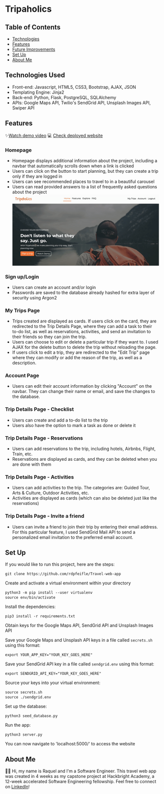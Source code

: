 # Tripaholics

## Table of Contents

- [Technologies](#technologies-used)
- [Features](#features)
- [Future Improvements](#future-improvements)
- [Set Up](#set-up)
- [About Me](#about-me)

## Technologies Used

- Front-end: Javascript, HTML5, CSS3, Bootstrap, AJAX, JSON
- Templating Engine: Jinja2
- Back-end: Python, Flask, PostgreSQL, SQLAlchemy
- APIs: Google Maps API, Twilio's SendGrid API, Unsplash Images API, Swiper API

## Features

✨[Watch demo video](https://youtu.be/c5srainYwKA)
💻 [Check deployed website](http://54.149.223.126/)

### Homepage

- Homepage displays additional information about the project, including a navbar that automatically scrolls down when a link is clicked
- Users can click on the button to start planning, but they can create a trip only if they are logged in
- Users can see recommended places to travel to in a beautiful carousel
- Users can read provided answers to a list of frequently asked questions about the project
  ![Tripaholics - Homepage](/static/screenshots/homepage.gif)

### Sign up/Login

- Users can create an account and/or login
- Passwords are saved to the database already hashed for extra layer of security using Argon2

### My Trips Page

- Trips created are displayed as cards. If users click on the card, they are redirected to the Trip Details Page, where they can add a task to their to-do list, as well as reservations, activities, and send an invitation to their friends so they can join the trip.
- Users can choose to edit or delete a particular trip if they want to. I used AJAX for the delete button to delete the trip without reloading the page.
- If users click to edit a trip, they are redirected to the "Edit Trip" page where they can modify or add the reason of the trip, as well as a description.

### Account Page

- Users can edit their account information by clicking "Account" on the navbar. They can change their name or email, and save the changes to the database.

### Trip Details Page - Checklist

- Users can create and add a to-do list to the trip
- Users also have the option to mark a task as done or delete it

### Trip Details Page - Reservations

- Users can add reservations to the trip, including hotels, Airbnbs, Flight, Train, etc.
- Reservations are displayed as cards, and they can be deleted when you are done with them

### Trip Details Page - Activities

- Users can add activities to the trip. The categories are: Guided Tour, Arts & Culture, Outdoor Activities, etc.
- Activities are displayed as cards (which can also be deleted just like the reservations)

### Trip Details Page - Invite a friend

- Users can invite a friend to join their trip by entering their email address. For this particular feature, I used SendGrid Mail API to send a personalized email invitation to the preferred email account.

## Set Up

If you would like to run this project, here are the steps:

```
git clone https://github.com/rdpfeifle/Travel-web-app
```

Create and activate a virtual environment within your directory

```
python3 -m pip install --user virtualenv
source env/bin/activate
```

Install the dependencies:

```
pip3 install -r requirements.txt
```

Obtain keys for the Google Maps API, SendGrid API and Unsplash Images API

Save your Google Maps and Unsplash API keys in a file called `secrets.sh` using this format:

```
export YOUR_APP_KEY="YOUR_KEY_GOES_HERE"
```

Save your SendGrid API key in a file called `sendgrid.env` using this format:

```
export SENDGRID_API_KEY="YOUR_KEY_GOES_HERE"
```

Source your keys into your virtual environment:

```
source secrets.sh
source ./sendgrid.env
```

Set up the database:

```
python3 seed_database.py
```

Run the app:

```
python3 server.py
```

You can now navigate to 'localhost:5000/' to access the website

## About Me

👩🏻 Hi, my name is Raquel and I'm a Software Engineer. This travel web app was created in 4 weeks as my capstone project at Hackbright Academy, a 12-week accelerated Software Engineering fellowship. Feel free to connect on [LinkedIn](https://www.linkedin.com/in/raqueldpfeifle/)!
